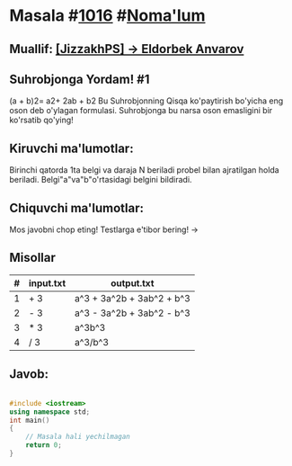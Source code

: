 
<h1>Masala #<a href="https://robocontest.uz/tasks/1016">1016</a> #<a href="https://robocontest.uz/tasks?category=1">Noma'lum</a></h1>
<h2> Muallif: <a href="https://robocontest.uz/profile/classy_blog">[JizzakhPS] -> Eldorbek Anvarov</a></h2>
<h2>Suhrobjonga Yordam! #1</h2>
<p>(a + b)2= a2+ 2ab + b2
Bu Suhrobjonning Qisqa ko'paytirish bo'yicha eng oson deb o'ylagan formulasi.
Suhrobjonga bu narsa oson emasligini bir ko'rsatib qo'ying!</p>
<h2>Kiruvchi ma'lumotlar:</h2>
<p>Birinchi qatorda 1ta belgi va daraja N beriladi probel bilan ajratilgan holda beriladi. Belgi"a"va"b"o'rtasidagi belgini bildiradi.</p>
<h2>Chiquvchi ma'lumotlar:</h2>
<p>Mos javobni chop eting! Testlarga e'tibor bering! -></p>
<h2>Misollar</h2>
<table>
    <thead>
        <tr>
            <th>#</th>
            <th>input.txt</th>
            <th>output.txt</th>
        </tr>
    </thead>
    <tbody>
            <tr>
                <td>1</td>
                <td>+ 3</td>
                <td>a^3 + 3a^2b + 3ab^2 + b^3</td>
            </tr>
            <tr>
                <td>2</td>
                <td>- 3</td>
                <td>a^3 - 3a^2b + 3ab^2 - b^3</td>
            </tr>
            <tr>
                <td>3</td>
                <td>* 3</td>
                <td>a^3b^3</td>
            </tr>
            <tr>
                <td>4</td>
                <td>/ 3</td>
                <td>a^3/b^3</td>
            </tr>
    </tbody>
    </table>
    
<h2>Javob:</h2>

######
```cpp
#include <iostream>
using namespace std;
int main()
{
    // Masala hali yechilmagan
    return 0;
}
```
